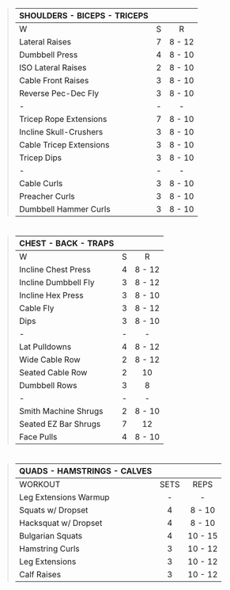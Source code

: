 > | SHOULDERS - BICEPS - TRICEPS |     |        |
> | :--------------------------- | :-: | :----: |
> | W                            |  S  |   R    |
> | Lateral Raises               |  7  | 8 - 12 |
> | Dumbbell Press               |  4  | 8 - 10 |
> | ISO Lateral Raises           |  2  | 8 - 10 |
> | Cable Front Raises           |  3  | 8 - 10 |
> | Reverse Pec-Dec Fly          |  3  | 8 - 10 |
> | -                            |  -  |   -    |
> | Tricep Rope Extensions       |  7  | 8 - 10 |
> | Incline Skull-Crushers       |  3  | 8 - 10 |
> | Cable Tricep Extensions      |  3  | 8 - 10 |
> | Tricep Dips                  |  3  | 8 - 10 |
> | -                            |  -  |   -    |
> | Cable Curls                  |  3  | 8 - 10 |
> | Preacher Curls               |  3  | 8 - 10 |
> | Dumbbell Hammer Curls        |  3  | 8 - 10 |

#

> | CHEST - BACK - TRAPS |     |        |
> | :------------------- | :-: | :----: |
> | W                    |  S  |   R    |
> | Incline Chest Press  |  4  | 8 - 12 |
> | Incline Dumbbell Fly |  3  | 8 - 12 |
> | Incline Hex Press    |  3  | 8 - 10 |
> | Cable Fly            |  3  | 8 - 12 |
> | Dips                 |  3  | 8 - 10 |
> | -                    |  -  |   -    |
> | Lat Pulldowns        |  4  | 8 - 12 |
> | Wide Cable Row       |  2  | 8 - 12 |
> | Seated Cable Row     |  2  |   10   |
> | Dumbbell Rows        |  3  |   8    |
> | -                    |  -  |   -    |
> | Smith Machine Shrugs |  2  | 8 - 10 |
> | Seated EZ Bar Shrugs |  7  |   12   |
> | Face Pulls           |  4  | 8 - 10 |

#

> | QUADS - HAMSTRINGS - CALVES |      |         |
> | :-------------------------- | :--: | :-----: |
> | WORKOUT                     | SETS |  REPS   |
> | Leg Extensions Warmup       |  -   |    -    |
> | Squats w/ Dropset           |  4   | 8 - 10  |
> | Hacksquat w/ Dropset        |  4   | 8 - 10  |
> | Bulgarian Squats            |  4   | 10 - 15 |
> | Hamstring Curls             |  3   | 10 - 12 |
> | Leg Extensions              |  3   | 10 - 12 |
> | Calf Raises                 |  3   | 10 - 12 |
